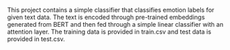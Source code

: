 This project contains a simple classifier that classifies emotion labels for given text data. The text is encoded through pre-trained embeddings generated from BERT and then fed through a simple linear classifier with an attention layer. The training data is provided in train.csv and test data is provided in test.csv.
